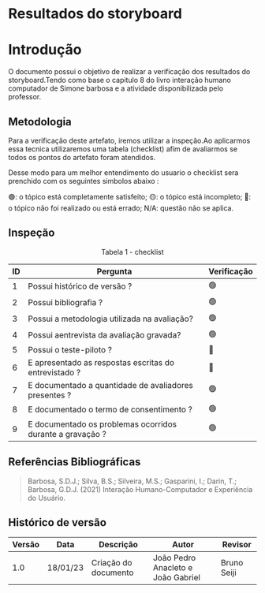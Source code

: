 # Resultados do storyboard

# Introdução

O documento possui o objetivo de realizar a verificação dos resultados do storyboard.Tendo como base o capitulo 8 do livro interação humano computador de Simone barbosa e a atividade disponibilizada pelo professor.

## Metodologia

Para a verificação deste artefato, iremos utilizar a inspeção.Ao aplicarmos essa tecnica utilizaremos uma tabela (checklist) afim de avaliarmos se todos os pontos do artefato foram atendidos.

Desse modo para um melhor entendimento do usuario o checklist sera prenchido com os seguintes simbolos abaixo :

🟢: o tópico está completamente satisfeito;
🟡: o tópico está incompleto;
🔴: o tópico não foi realizado ou está errado;
N/A: questão não se aplica.

## Inspeção

<figcaption><center>
    Tabela 1 - checklist
</figcaption>

| ID  | Pergunta                                                  | Verificação |
| --- | --------------------------------------------------------- | ----------- |
| 1   | Possui histórico de versão ?                              | 🟢          |
| 2   | Possui bibliografia ?                                     | 🟢          |
| 3   | Possui a metodologia utilizada na avaliação?              | 🟢          |
| 4   | Possui aentrevista da avaliação gravada?                  | 🟢          |
| 5   | Possui o teste-piloto ?                                   | 🔴          |
| 6   | E apresentado as respostas escritas do entrevistado ?     | 🔴          |
| 7   | E documentado a quantidade de avaliadores presentes ?     | 🟢          |
| 8   | E documentado o termo de consentimento ?                  | 🟢          |
| 9   | E documentado os problemas ocorridos durante a gravação ? | 🟢          |

## Referências Bibliográficas

> Barbosa, S.D.J.; Silva, B.S.; Silveira, M.S.; Gasparini, I.; Darin, T.; Barbosa, G.D.J. (2021) Interação Humano-Computador e Experiência do Usuário.

## Histórico de versão

| Versão | Data     | Descrição            | Autor                              | Revisor     |
| ------ | -------- | -------------------- | ---------------------------------- | ----------- |
| 1.0    | 18/01/23 | Criação do documento | João Pedro Anacleto e João Gabriel | Bruno Seiji |
